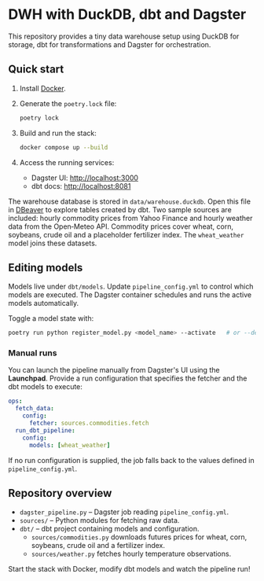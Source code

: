 # DWH with DuckDB, dbt and Dagster

This repository provides a tiny data warehouse setup using DuckDB for storage,
dbt for transformations and Dagster for orchestration.

## Quick start

1. Install [Docker](https://docs.docker.com/get-docker/).
2. Generate the `poetry.lock` file:

   ```bash
   poetry lock
   ```

3. Build and run the stack:

   ```bash
   docker compose up --build
   ```

4. Access the running services:
   - Dagster UI: <http://localhost:3000>
   - dbt docs: <http://localhost:8081>

The warehouse database is stored in `data/warehouse.duckdb`. Open this file in
[DBeaver](https://dbeaver.io/) to explore tables created by dbt. Two sample
sources are included: hourly commodity prices from Yahoo Finance and hourly
weather data from the Open‑Meteo API. Commodity prices cover wheat, corn,
soybeans, crude oil and a placeholder fertilizer index. The `wheat_weather`
model joins these datasets.

## Editing models

Models live under `dbt/models`. Update `pipeline_config.yml` to control
which models are executed. The Dagster container schedules and runs the active
models automatically.

Toggle a model state with:


```bash
poetry run python register_model.py <model_name> --activate   # or --deactivate
```

### Manual runs

You can launch the pipeline manually from Dagster's UI using the **Launchpad**.
Provide a run configuration that specifies the fetcher and the dbt models to execute:

```yaml
ops:
  fetch_data:
    config:
      fetcher: sources.commodities.fetch
  run_dbt_pipeline:
    config:
      models: [wheat_weather]
```

If no run configuration is supplied, the job falls back to the values defined in
`pipeline_config.yml`.

## Repository overview

- `dagster_pipeline.py` – Dagster job reading `pipeline_config.yml`.
- `sources/` – Python modules for fetching raw data.
- `dbt/` – dbt project containing models and configuration.
  - `sources/commodities.py` downloads futures prices for wheat, corn,
    soybeans, crude oil and a fertilizer index.
  - `sources/weather.py` fetches hourly temperature observations.

Start the stack with Docker, modify dbt models and watch the pipeline run!
